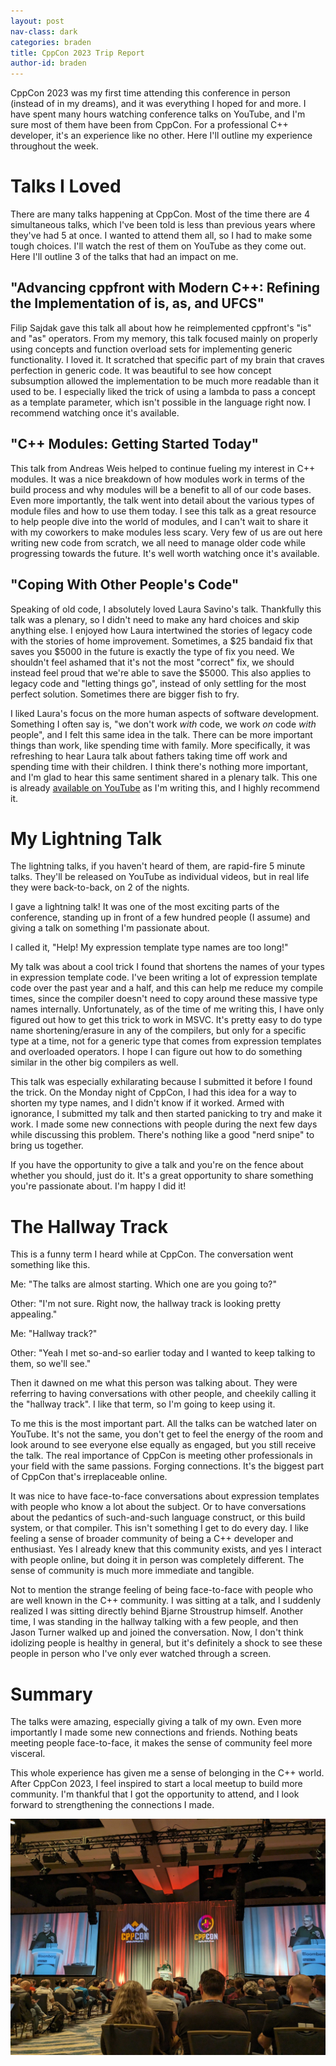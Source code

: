 ```yaml
---
layout: post
nav-class: dark
categories: braden
title: CppCon 2023 Trip Report
author-id: braden
---
```


CppCon 2023 was my first time attending this conference in person (instead of in my dreams), and it was everything I hoped for and more. I have spent many hours watching conference talks on YouTube, and I'm sure most of them have been from CppCon. For a professional C++ developer, it's an experience like no other. Here I'll outline my experience throughout the week.

# Talks I Loved

There are many talks happening at CppCon. Most of the time there are 4 simultaneous talks, which I've been told is less than previous years where they've had 5 at once. I wanted to attend them all, so I had to make some tough choices. I'll watch the rest of them on YouTube as they come out. Here I'll outline 3 of the talks that had an impact on me.

## "Advancing cppfront with Modern C++: Refining the Implementation of is, as, and UFCS"

Filip Sajdak gave this talk all about how he reimplemented cppfront's "is" and "as" operators. From my memory, this talk focused mainly on properly using concepts and function overload sets for implementing generic functionality. I loved it. It scratched that specific part of my brain that craves perfection in generic code. It was beautiful to see how concept subsumption allowed the implementation to be much more readable than it used to be. I especially liked the trick of using a lambda to pass a concept as a template parameter, which isn't possible in the language right now. I recommend watching once it's available.

## "C++ Modules: Getting Started Today"

This talk from Andreas Weis helped to continue fueling my interest in C++ modules. It was a nice breakdown of how modules work in terms of the build process and why modules will be a benefit to all of our code bases. Even more importantly, the talk went into detail about the various types of module files and how to use them today. I see this talk as a great resource to help people dive into the world of modules, and I can't wait to share it with my coworkers to make modules less scary. Very few of us are out here writing new code from scratch, we all need to manage older code while progressing towards the future. It's well worth watching once it's available.

## "Coping With Other People's Code"

Speaking of old code, I absolutely loved Laura Savino's talk. Thankfully this talk was a plenary, so I didn't need to make any hard choices and skip anything else. I enjoyed how Laura intertwined the stories of legacy code with the stories of home improvement. Sometimes, a $25 bandaid fix that saves you $5000 in the future is exactly the type of fix you need. We shouldn't feel ashamed that it's not the most "correct" fix, we should instead feel proud that we're able to save the $5000. This also applies to legacy code and "letting things go", instead of only settling for the most perfect solution. Sometimes there are bigger fish to fry.

I liked Laura's focus on the more human aspects of software development. Something I often say is, "we don't work *with* code, we work *on* code *with* people", and I felt this same idea in the talk. There can be more important things than work, like spending time with family. More specifically, it was refreshing to hear Laura talk about fathers taking time off work and spending time with their children. I think there's nothing more important, and I'm glad to hear this same sentiment shared in a plenary talk. This one is already [available on YouTube](https://youtu.be/qyz6sOVON68) as I'm writing this, and I highly recommend it.

# My Lightning Talk

The lightning talks, if you haven't heard of them, are rapid-fire 5 minute talks. They'll be released on YouTube as individual videos, but in real life they were back-to-back, on 2 of the nights.

I gave a lightning talk! It was one of the most exciting parts of the conference, standing up in front of a few hundred people (I assume) and giving a talk on something I'm passionate about.

I called it, "Help! My expression template type names are too long!"

My talk was about a cool trick I found that shortens the names of your types in expression template code. I've been writing a lot of expression template code over the past year and a half, and this can help me reduce my compile times, since the compiler doesn't need to copy around these massive type names internally. Unfortunately, as of the time of me writing this, I have only figured out how to get this trick to work in MSVC. It's pretty easy to do type name shortening/erasure in any of the compilers, but only for a specific type at a time, not for a generic type that comes from expression templates and overloaded operators. I hope I can figure out how to do something similar in the other big compilers as well.

This talk was especially exhilarating because I submitted it before I found the trick. On the Monday night of CppCon, I had this idea for a way to shorten my type names, and I didn't know if it worked. Armed with ignorance, I submitted my talk and then started panicking to try and make it work. I made some new connections with people during the next few days while discussing this problem. There's nothing like a good "nerd snipe" to bring us together.

If you have the opportunity to give a talk and you're on the fence about whether you should, just do it. It's a great opportunity to share something you're passionate about. I'm happy I did it!

# The Hallway Track

This is a funny term I heard while at CppCon. The conversation went something like this.

Me: "The talks are almost starting. Which one are you going to?"

Other: "I'm not sure. Right now, the hallway track is looking pretty appealing."

Me: "Hallway track?"

Other: "Yeah I met so-and-so earlier today and I wanted to keep talking to them, so we'll see."

Then it dawned on me what this person was talking about. They were referring to having conversations with other people, and cheekily calling it the "hallway track". I like that term, so I'm going to keep using it.

To me this is the most important part. All the talks can be watched later on YouTube. It's not the same, you don't get to feel the energy of the room and look around to see everyone else equally as engaged, but you still receive the talk. The real importance of CppCon is meeting other professionals in your field with the same passions. Forging connections. It's the biggest part of CppCon that's irreplaceable online.

It was nice to have face-to-face conversations about expression templates with people who know a lot about the subject. Or to have conversations about the pedantics of such-and-such language construct, or this build system, or that compiler. This isn't something I get to do every day. I like feeling a sense of broader community of being a C++ developer and enthusiast. Yes I already knew that this community exists, and yes I interact with people online, but doing it in person was completely different. The sense of community is much more immediate and tangible.

Not to mention the strange feeling of being face-to-face with people who are well known in the C++ community. I was sitting at a talk, and I suddenly realized I was sitting directly behind Bjarne Stroustrup himself. Another time, I was standing in the hallway talking with a few people, and then Jason Turner walked up and joined the conversation. Now, I don't think idolizing people is healthy in general, but it's definitely a shock to see these people in person who I've only ever watched through a screen.

# Summary

The talks were amazing, especially giving a talk of my own. Even more importantly I made some new connections and friends. Nothing beats meeting people face-to-face, it makes the sense of community feel more visceral.

This whole experience has given me a sense of belonging in the C++ world. After CppCon 2023, I feel inspired to start a local meetup to build more community. I'm thankful that I got the opportunity to attend, and I look forward to strengthening the connections I made.

![CppCon 2023 Opening](/images/posts/braden/2023-10-19-CppCon2023Opening.jpg)
